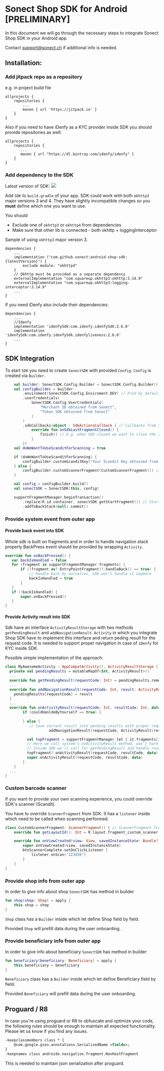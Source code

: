 # Sonect Shop SDK for Android [PRELIMINARY]

In this document we will go through the necessary steps to integrate
Sonect Shop SDK in your Android app. 

Contact support@sonect.ch if additional info is needed.


## Installation: 

### Add jitpack repo as a repository

e.g. in project build file

```Gradle
allprojects {
    repositories {
    	...
        maven { url 'https://jitpack.io' }
    }
}
```

Also if you need to have iDenfy as a KYC provider inside SDK you should provide repositories as well:

 ```Gradle
 allprojects {
     repositories {
     	...
        maven { url "https://dl.bintray.com/idenfy/idenfy" }
     }
 }
 ```

### Add dependency to the SDK

Latest version of SDK: [![](https://jitpack.io/v/sonect/android-shop-sdk.svg)](https://jitpack.io/#sonect/android-shop-sdk)

Add `SDK` to `build.gradle` of your app. SDK could work with both `okhttp3` major versions 3 and 4. They have slightly incompatible changes so you **must** define which one you want to use.

You should

- Exclude one of `okhttp3` or `okhttp4` from dependencies
- Make sure that other lib is connected - both okhttp + loggingInterceptor

Sample of using `okhttp3` major version 3.

```Gradle
dependencies {
	...
    implementation ("com.github.sonect:android-shop-sdk:{latestVersion}") {
        exclude module: "okhttp4"
    }
    // Okhttp must be provided as a separate dependency
    externalImplementation "com.squareup.okhttp3:okhttp:3.14.9"
    externalImplementation "com.squareup.okhttp3:logging-interceptor:3.14.9"
    ...
}
```

If you need iDenfy also include their dependencies:

```Gradle
dependencies {
	...
    //Idenfy
    implementation 'idenfySdk:com.idenfy.idenfySdk:2.6.0'
    implementation 'idenfySdk:com.idenfy.idenfySdk.idenfyliveness:2.6.0'
    ...
}
```

## SDK Integration 

To start `SDK` you need to create `SonectSDK` with provided `Config`. `Config` is created via `Builder`.

```kotlin
    val builder: SonectSDK.Config.Builder = SonectSDK.Config.Builder()
    val configBuilder = builder
        .enviroment(SonectSDK.Config.Enviroment.DEV) // Prod by default
        .userCredentials(
            SonectSDK.Config.UserCredentials(
                "Merchant ID obtained from Sonect",
                "Token SDK obtained from Sonect"
            )
        )
        .sdkCallbacks(object : SdkActionsCallback { // Callbacks from SDK
            override fun onSdkLastFragmentClosed() {
                finish() // E.g. when SDK closed we want to close the app itself
            }
        })
    val doWeWantToUseScanditForScanning = true

    if (doWeWantToUseScanditForScanning) {
        configBuilder.customScanditKey("Your Scandit Key obtained from Sonect")
    } else {
        configBuilder.customScannerFragment(CustomScannerFragment()) // Provide scanner fragment
    }

    val config = configBuilder.build()
    val sonectSDK = SonectSDK(this, config)

    supportFragmentManager.beginTransaction()
        .replace(R.id.container, sonectSDK.getStartFragment()) // Start SDK fragment
        .addToBackStack(null).commit()
```

### Provide system event from outer app

#### Provide back event into SDK

Whole sdk is built on fragments and in order to handle navigation stack properly BackPress event should be provided by wrapping `Activity`.

```kotlin
override fun onBackPressed() {
   var backIsHandled = false
   for (fragment in supportFragmentManager.fragments) {
       if ((fragment as? EntryPointFragment)?.handleBack() == true) {
           // Handle back by ourselves, SDK won't handle it anymore
           backIsHandled = true
       }
   }
   if (!backIsHandled) {
       super.onBackPressed()
   }
}
```



#### Provide Activity result into SDK

Sdk have an interface `ActivityResultStorage` with two methods `getPendingResult` and `addNavigationResult`. `Activity` in which you integrate Shop SDK have to implement this interface and return peding result for the request code. It is needed to support proper navigation in case of `iDenfy` for KYC inside SDK.

Possible simple implementation of the approach:

```kotlin
class MyAwesomeActivity : AppCompatActivity(), ActivityResultStorage {
  private val pendingResults = mutableMapOf<Int, ActivityResult>()
  ...
  override fun getPendingResult(requestCode: Int) = pendingResults.remove(requestCode)
  ...
  override fun addNavigationResult(requestCode: Int, result: ActivityResult) {
    pendingResults[requestCode] = result
  }
  ...
  override fun onActivityResult(requestCode: Int, resultCode: Int, data: Intent?) {
        if (couldHanldeByYourself == true) {
          
        } else {
           // Save current result into pending results with proper requestCode
					addNavigationResult(requestCode, ActivityResult(resultCode, data))

          val topFragment = supportFragmentManager.let { it.fragments[it.fragments.size - 1] }
          // Here we call system's onActivityResult method, won't harm any other fragments.
          // Inside SDK we'll call for getPendingResult and handle result by SDK.
          topFragment?.onActivityResult(requestCode, resultCode, data)
          super.onActivityResult(requestCode, resultCode, data) 
        }
    }
  ...
}
```

### Custom barcode scanner 

If you want to provide your own scanning experience, you could override SDK's scanner (Scandit).

You have to override `ScannerFragment` from SDK. It has a `listener` inside which need to be called when scanning performed.

```kotlin
class CustomScannerFragment: ScannerFragment() { // ScannerFragment from SDK
    override fun getLayoutId(): Int = R.layout.fragment_custom_scanner

    override fun onViewCreated(view: View, savedInstanceState: Bundle?) {
        super.onViewCreated(view, savedInstanceState)
        btnScannerComplete.setOnClickListener {
            listener.onScan("123456")
        }
    }
}
```

### Provide shop info from outer app

In order to give info about shop `SonectSDK` has method in builder

```kotlin
fun shop(shop: Shop) = apply {
    this.shop = shop
}
```

`Shop` class has a `Builder` inside which let define Shop field by field.

Provided `Shop` will prefill data during the user onboarding.

### Provide beneficiary info from outer app

In order to give info about beneficiary `SonectSDK` has method in builder

```kotlin
fun beneficiary(beneficiary: Beneficiary) = apply {
    this.beneficiary = beneficiary
}
```

`Beneficiary` class has a `Builder` inside which let define Beneficiary field by field.

Provided `Beneficiary` will prefill data during the user onboarding.

## Proguard / R8

In case you're using proguard or R8 to obfuscate and optimize your code,
the following rules should be enough to maintain all expected functionality.
Please let us know if you find any issues.

```xml
-keepclassmembers class * {
    @com.google.gson.annotations.SerializedName <fields>;
}
-keepnames class androidx.navigation.fragment.NavHostFragment
```

This is needed to maintain json serialization after proguard.
